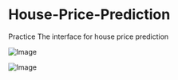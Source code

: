# House-Price-Prediction
Practice
The interface for house price prediction 

![Image](https://github.com/user-attachments/assets/9a0c3874-5d07-467b-80aa-2c0870a15851)

![Image](https://github.com/user-attachments/assets/c3c6673e-021a-4119-9491-a5cef8624798)

